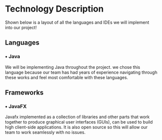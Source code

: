 # Technology Description
Shown below is a layout of all the languages and IDEs we will implement into our project!

## Languages
### • Java 
We will be implementing Java throughout the project. we chose this language because our team has had years of experience navigating through these works and feel most comfortable with these languages.

## Frameworks
### • JavaFX
Javafx implemented as a collection of libraries and other parts that work together to produce graphical user interfaces (GUIs), can be used to build high client-side applications. 
It is also open source so this will allow our team to work seamlessly with no issues.
